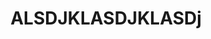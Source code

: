 ---
title: ALSDJKLASDJKLASDj
description: lkasdjklasjdklasd
created_at: "2001-09-11"
isExternal: true
link: https://en.wikipedia.org/wiki/September_11_attacks
---